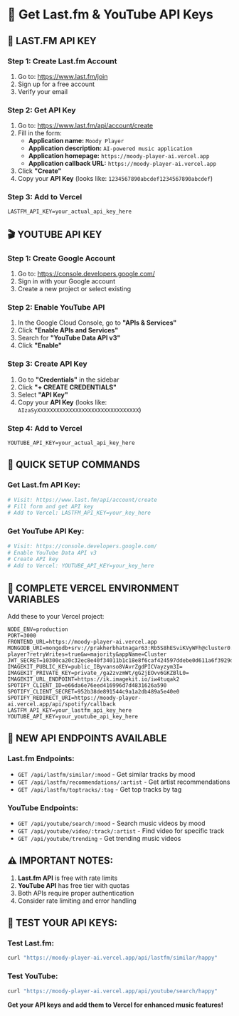 # 🔑 Get Last.fm & YouTube API Keys

## 🎵 **LAST.FM API KEY**

### **Step 1: Create Last.fm Account**
1. Go to: https://www.last.fm/join
2. Sign up for a free account
3. Verify your email

### **Step 2: Get API Key**
1. Go to: https://www.last.fm/api/account/create
2. Fill in the form:
   - **Application name:** `Moody Player`
   - **Application description:** `AI-powered music application`
   - **Application homepage:** `https://moody-player-ai.vercel.app`
   - **Application callback URL:** `https://moody-player-ai.vercel.app`
3. Click **"Create"**
4. Copy your **API Key** (looks like: `1234567890abcdef1234567890abcdef`)

### **Step 3: Add to Vercel**
```
LASTFM_API_KEY=your_actual_api_key_here
```

## 🎬 **YOUTUBE API KEY**

### **Step 1: Create Google Account**
1. Go to: https://console.developers.google.com/
2. Sign in with your Google account
3. Create a new project or select existing

### **Step 2: Enable YouTube API**
1. In the Google Cloud Console, go to **"APIs & Services"**
2. Click **"Enable APIs and Services"**
3. Search for **"YouTube Data API v3"**
4. Click **"Enable"**

### **Step 3: Create API Key**
1. Go to **"Credentials"** in the sidebar
2. Click **"+ CREATE CREDENTIALS"**
3. Select **"API Key"**
4. Copy your **API Key** (looks like: `AIzaSyXXXXXXXXXXXXXXXXXXXXXXXXXXXXXXXX`)

### **Step 4: Add to Vercel**
```
YOUTUBE_API_KEY=your_actual_api_key_here
```

## 🚀 **QUICK SETUP COMMANDS**

### **Get Last.fm API Key:**
```bash
# Visit: https://www.last.fm/api/account/create
# Fill form and get API key
# Add to Vercel: LASTFM_API_KEY=your_key_here
```

### **Get YouTube API Key:**
```bash
# Visit: https://console.developers.google.com/
# Enable YouTube Data API v3
# Create API key
# Add to Vercel: YOUTUBE_API_KEY=your_key_here
```

## 📝 **COMPLETE VERCEL ENVIRONMENT VARIABLES**

Add these to your Vercel project:

```
NODE_ENV=production
PORT=3000
FRONTEND_URL=https://moody-player-ai.vercel.app
MONGODB_URI=mongodb+srv://prakherbhatnagar63:Rb5S8hESviKVyWFh@cluster0.f6cxzao.mongodb.net/moody-player?retryWrites=true&w=majority&appName=Cluster
JWT_SECRET=10300ca20c32ec8e40f34011b1c18e8f6caf424597ddebe0d611a6f3929d0bebb34b6e0719b4d5b8c5c4a44831fd765345efe497685f9653f7418595fa62753e
IMAGEKIT_PUBLIC_KEY=public_IByvanso8VAvrZgdPICVayzym3I=
IMAGEKIT_PRIVATE_KEY=private_/ga2zvzmWt/gG2jEOvv6GKZBlL0=
IMAGEKIT_URL_ENDPOINT=https://ik.imagekit.io/iw4tuqak2
SPOTIFY_CLIENT_ID=e66da6e76eed416996d7d4831626a590
SPOTIFY_CLIENT_SECRET=952b38de891544c9a1a2db489a5e40e0
SPOTIFY_REDIRECT_URI=https://moody-player-ai.vercel.app/api/spotify/callback
LASTFM_API_KEY=your_lastfm_api_key_here
YOUTUBE_API_KEY=your_youtube_api_key_here
```

## 🎯 **NEW API ENDPOINTS AVAILABLE**

### **Last.fm Endpoints:**
- `GET /api/lastfm/similar/:mood` - Get similar tracks by mood
- `GET /api/lastfm/recommendations/:artist` - Get artist recommendations
- `GET /api/lastfm/toptracks/:tag` - Get top tracks by tag

### **YouTube Endpoints:**
- `GET /api/youtube/search/:mood` - Search music videos by mood
- `GET /api/youtube/video/:track/:artist` - Find video for specific track
- `GET /api/youtube/trending` - Get trending music videos

## ⚠️ **IMPORTANT NOTES:**

1. **Last.fm API** is free with rate limits
2. **YouTube API** has free tier with quotas
3. Both APIs require proper authentication
4. Consider rate limiting and error handling

## 🧪 **TEST YOUR API KEYS:**

### **Test Last.fm:**
```bash
curl "https://moody-player-ai.vercel.app/api/lastfm/similar/happy"
```

### **Test YouTube:**
```bash
curl "https://moody-player-ai.vercel.app/api/youtube/search/happy"
```

**Get your API keys and add them to Vercel for enhanced music features!**
